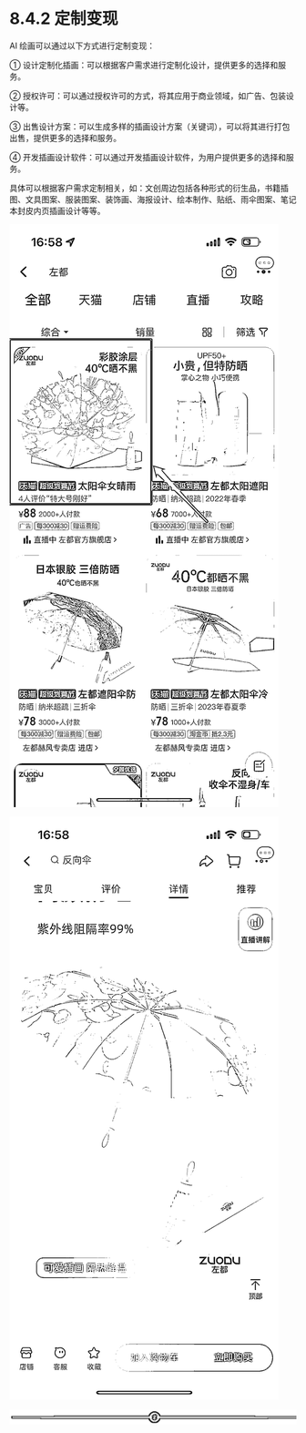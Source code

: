 # 8.4.2 定制变现

AI 绘画可以通过以下方式进行定制变现：

① 设计定制化插画：可以根据客户需求进行定制化设计，提供更多的选择和服务。

② 授权许可：可以通过授权许可的方式，将其应用于商业领域，如广告、包装设计等。

③ 出售设计方案：可以生成多样的插画设计方案（关键词），可以将其进行打包出售，提供更多的选择和服务。

④ 开发插画设计软件：可以通过开发插画设计软件，为用户提供更多的选择和服务。

具体可以根据客户需求定制相关，如：文创周边包括各种形式的衍生品，书籍插图、文具图案、服装图案、装饰画、海报设计、绘本制作、贴纸、雨伞图案、笔记本封皮内页插画设计等等。

![](img/47bb1c9d7b5e0395fb73a26753bc6191.png)

![](img/08d30229d1e4019494fed72fd2011fc6.png)

![](img/e12d1c8b9f4ffdf6c4edf913cceed533.png)